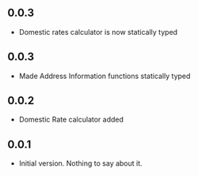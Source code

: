 ## 0.0.3
- Domestic rates calculator is now statically typed

## 0.0.3
- Made Address Information functions statically typed

## 0.0.2
- Domestic Rate calculator added

## 0.0.1

- Initial version. Nothing to say about it.